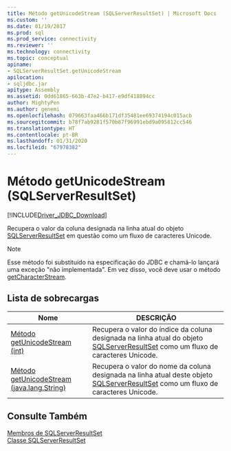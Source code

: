 ```yaml
---
title: Método getUnicodeStream (SQLServerResultSet) | Microsoft Docs
ms.custom: ''
ms.date: 01/19/2017
ms.prod: sql
ms.prod_service: connectivity
ms.reviewer: ''
ms.technology: connectivity
ms.topic: conceptual
apiname:
- SQLServerResultSet.getUnicodeStream
apilocation:
- sqljdbc.jar
apitype: Assembly
ms.assetid: 0dd61865-663b-47e2-b417-e9df418894cc
author: MightyPen
ms.author: genemi
ms.openlocfilehash: 079663faa466b171df35481ee69374194c015acb
ms.sourcegitcommit: b78f7ab9281f570b87f96991ebd9a095812cc546
ms.translationtype: HT
ms.contentlocale: pt-BR
ms.lasthandoff: 01/31/2020
ms.locfileid: "67978382"
---
```

# <a name="getunicodestream-method-sqlserverresultset"></a>Método getUnicodeStream (SQLServerResultSet)
[!INCLUDE[Driver_JDBC_Download](../../../includes/driver_jdbc_download.md)]

  Recupera o valor da coluna designada na linha atual do objeto [SQLServerResultSet](../../../connect/jdbc/reference/sqlserverresultset-class.md) em questão como um fluxo de caracteres Unicode.  
  
> [!NOTE]  
>  Esse método foi substituído na especificação do JDBC e chamá-lo lançará uma exceção "não implementada". Em vez disso, você deve usar o método [getCharacterStream](../../../connect/jdbc/reference/getcharacterstream-method-sqlserverresultset.md).  
  
## <a name="overload-list"></a>Lista de sobrecargas  
  
|Nome|DESCRIÇÃO|  
|----------|-----------------|  
|[Método getUnicodeStream &#40;int&#41;](../../../connect/jdbc/reference/getunicodestream-method-int.md)|Recupera o valor do índice da coluna designada na linha atual do objeto [SQLServerResultSet](../../../connect/jdbc/reference/sqlserverresultset-class.md) como um fluxo de caracteres Unicode.|  
|[Método getUnicodeStream &#40;java.lang.String&#41;](../../../connect/jdbc/reference/getunicodestream-method-java-lang-string.md)|Recupera o valor do nome da coluna designada na linha atual deste objeto [SQLServerResultSet](../../../connect/jdbc/reference/sqlserverresultset-class.md) como um fluxo de caracteres Unicode.|  
  
## <a name="see-also"></a>Consulte Também  
 [Membros de SQLServerResultSet](../../../connect/jdbc/reference/sqlserverresultset-members.md)   
 [Classe SQLServerResultSet](../../../connect/jdbc/reference/sqlserverresultset-class.md)  
  
  

